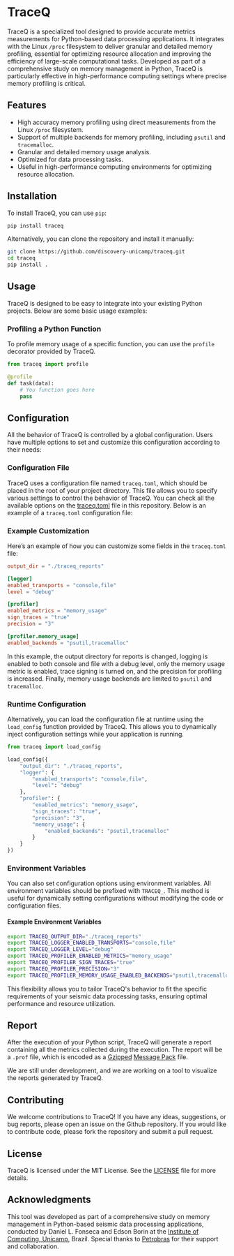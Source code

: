 # TraceQ

TraceQ is a specialized tool designed to provide accurate metrics measurements for Python-based data processing applications.
It integrates with the Linux `/proc` filesystem to deliver granular and detailed memory profiling, essential for optimizing resource allocation and improving the efficiency of large-scale computational tasks.
Developed as part of a comprehensive study on memory management in Python, TraceQ is particularly effective in high-performance computing settings where precise memory profiling is critical.

## Features

- High accuracy memory profiling using direct measurements from the Linux `/proc` filesystem.
- Support of multiple backends for memory profiling, including `psutil` and `tracemalloc`.
- Granular and detailed memory usage analysis.
- Optimized for data processing tasks.
- Useful in high-performance computing environments for optimizing resource allocation.

## Installation

To install TraceQ, you can use `pip`:

```bash
pip install traceq
```

Alternatively, you can clone the repository and install it manually:

```bash
git clone https://github.com/discovery-unicamp/traceq.git
cd traceq
pip install .
```

## Usage

TraceQ is designed to be easy to integrate into your existing Python projects.
Below are some basic usage examples:

### Profiling a Python Function

To profile memory usage of a specific function, you can use the `profile` decorator provided by TraceQ.

```python
from traceq import profile

@profile
def task(data):
    # You function goes here
    pass
```

## Configuration

All the behavior of TraceQ is controlled by a global configuration.
Users have multiple options to set and customize this configuration according to their needs:

### Configuration File

TraceQ uses a configuration file named `traceq.toml`, which should be placed in the root of your project directory.
This file allows you to specify various settings to control the behavior of TraceQ.
You can check all the available options on the [traceq.toml](./traceq.toml) file in this repository.
Below is an example of a `traceq.toml` configuration file:

### Example Customization

Here’s an example of how you can customize some fields in the `traceq.toml` file:

```toml
output_dir = "./traceq_reports"

[logger]
enabled_transports = "console,file"
level = "debug"

[profiler]
enabled_metrics = "memory_usage"
sign_traces = "true"
precision = "3"

[profiler.memory_usage]
enabled_backends = "psutil,tracemalloc"
```

In this example, the output directory for reports is changed, logging is enabled to both console and file with a debug level, only the memory usage metric is enabled, trace signing is turned on, and the precision for profiling is increased. Finally, memory usage backends are limited to `psutil` and `tracemalloc`.

### Runtime Configuration

Alternatively, you can load the configuration file at runtime using the `load_config` function provided by TraceQ.
This allows you to dynamically inject configuration settings while your application is running.

```python
from traceq import load_config

load_config({
    "output_dir": "./traceq_reports",
    "logger": {
        "enabled_transports": "console,file",
        "level": "debug"
    },
    "profiler": {
        "enabled_metrics": "memory_usage",
        "sign_traces": "true",
        "precision": "3",
        "memory_usage": {
            "enabled_backends": "psutil,tracemalloc"
        }
    }
})
```

### Environment Variables

You can also set configuration options using environment variables.
All environment variables should be prefixed with `TRACEQ_`. This method is useful for dynamically setting configurations without modifying the code or configuration files.

#### Example Environment Variables

```bash
export TRACEQ_OUTPUT_DIR="./traceq_reports"
export TRACEQ_LOGGER_ENABLED_TRANSPORTS="console,file"
export TRACEQ_LOGGER_LEVEL="debug"
export TRACEQ_PROFILER_ENABLED_METRICS="memory_usage"
export TRACEQ_PROFILER_SIGN_TRACES="true"
export TRACEQ_PROFILER_PRECISION="3"
export TRACEQ_PROFILER_MEMORY_USAGE_ENABLED_BACKENDS="psutil,tracemalloc"
```

This flexibility allows you to tailor TraceQ's behavior to fit the specific requirements of your seismic data processing tasks, ensuring optimal performance and resource utilization.

## Report

After the execution of your Python script, TraceQ will generate a report containing all the metrics collected during the execution.
The report will be a `.prof` file, which is encoded as a [Gzipped](https://www.gnu.org/software/gzip/) [Message Pack](https://msgpack.org/index.html) file.

We are still under development, and we are working on a tool to visualize the reports generated by TraceQ.

## Contributing

We welcome contributions to TraceQ!
If you have any ideas, suggestions, or bug reports, please open an issue on the Github repository.
If you would like to contribute code, please fork the repository and submit a pull request.

## License

TraceQ is licensed under the MIT License.
See the [LICENSE](LICENSE) file for more details.

## Acknowledgments

This tool was developed as part of a comprehensive study on memory management in Python-based seismic data processing applications, conducted by Daniel L. Fonseca and Edson Borin at the [Institute of Computing, Unicamp](https://www.unicamp.br/), Brazil.
Special thanks to [Petrobras](https://petrobras.com.br/) for their support and collaboration.